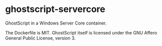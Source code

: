 # ghostscript-servercore

GhostScript in a Windows Server Core container.

The Dockerfile is MIT.  GhostScript itself is licensed under the GNU Affero General Public License, version 3.